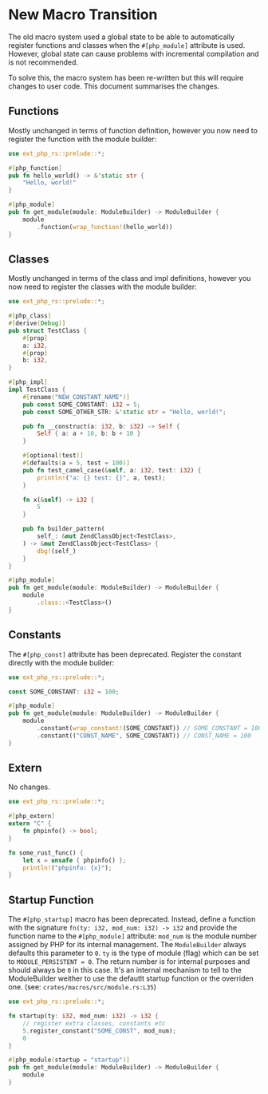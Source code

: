 # New Macro Transition

The old macro system used a global state to be able to automatically register
functions and classes when the `#[php_module]` attribute is used. However,
global state can cause problems with incremental compilation and is not
recommended.

To solve this, the macro system has been re-written but this will require
changes to user code. This document summarises the changes.

## Functions

Mostly unchanged in terms of function definition, however you now need to
register the function with the module builder:

```rs
use ext_php_rs::prelude::*;

#[php_function]
pub fn hello_world() -> &'static str {
    "Hello, world!"
}

#[php_module]
pub fn get_module(module: ModuleBuilder) -> ModuleBuilder {
    module
        .function(wrap_function!(hello_world))
}
```

## Classes

Mostly unchanged in terms of the class and impl definitions, however you now
need to register the classes with the module builder:

```rs
use ext_php_rs::prelude::*;

#[php_class]
#[derive(Debug)]
pub struct TestClass {
    #[prop]
    a: i32,
    #[prop]
    b: i32,
}

#[php_impl]
impl TestClass {
    #[rename("NEW_CONSTANT_NAME")]
    pub const SOME_CONSTANT: i32 = 5;
    pub const SOME_OTHER_STR: &'static str = "Hello, world!";

    pub fn __construct(a: i32, b: i32) -> Self {
        Self { a: a + 10, b: b + 10 }
    }

    #[optional(test)]
    #[defaults(a = 5, test = 100)]
    pub fn test_camel_case(&self, a: i32, test: i32) {
        println!("a: {} test: {}", a, test);
    }

    fn x(&self) -> i32 {
        5
    }

    pub fn builder_pattern(
        self_: &mut ZendClassObject<TestClass>,
    ) -> &mut ZendClassObject<TestClass> {
        dbg!(self_)
    }
}

#[php_module]
pub fn get_module(module: ModuleBuilder) -> ModuleBuilder {
    module
        .class::<TestClass>()
}
```

## Constants

The `#[php_const]` attribute has been deprecated. Register the constant
directly with the module builder:

```rs
use ext_php_rs::prelude::*;

const SOME_CONSTANT: i32 = 100;

#[php_module]
pub fn get_module(module: ModuleBuilder) -> ModuleBuilder {
    module
        .constant(wrap_constant!(SOME_CONSTANT)) // SOME_CONSTANT = 100
        .constant(("CONST_NAME", SOME_CONSTANT)) // CONST_NAME = 100
}
```

## Extern

No changes.

```rs
use ext_php_rs::prelude::*;

#[php_extern]
extern "C" {
    fn phpinfo() -> bool;
}

fn some_rust_func() {
    let x = unsafe { phpinfo() };
    println!("phpinfo: {x}");
}
```

## Startup Function

The `#[php_startup]` macro has been deprecated. Instead, define a function with
the signature `fn(ty: i32, mod_num: i32) -> i32` and provide the function name
to the `#[php_module]` attribute:
`mod_num` is the module number assigned by PHP for its internal management. The `ModuleBuilder` always defaults this parameter to `0`.
`ty` is the type of module (flag) which can be set to `MODULE_PERSISTENT = 0`.
The return number is for internal purposes and should always be `0` in this case. It's an internal mechanism to tell to the ModuleBuilder weither to use the defautlt startup function or the overriden one. (see: `crates/macros/src/module.rs:L35`)

```rs
use ext_php_rs::prelude::*;

fn startup(ty: i32, mod_num: i32) -> i32 {
    // register extra classes, constants etc
    5.register_constant("SOME_CONST", mod_num);
    0
}

#[php_module(startup = "startup")]
pub fn get_module(module: ModuleBuilder) -> ModuleBuilder {
    module
}
```
